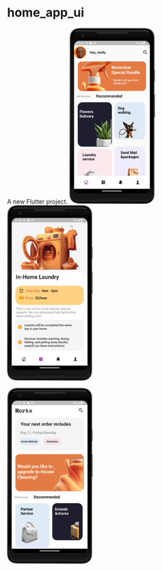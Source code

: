 # home_app_ui

A new Flutter project.
<img src="screenshots/firstpage.png" width="200"/>     <img src="screenshots/laundry_page.png" width="200"/>

<img src="screenshots/laudry2.png" width="200"/>       
